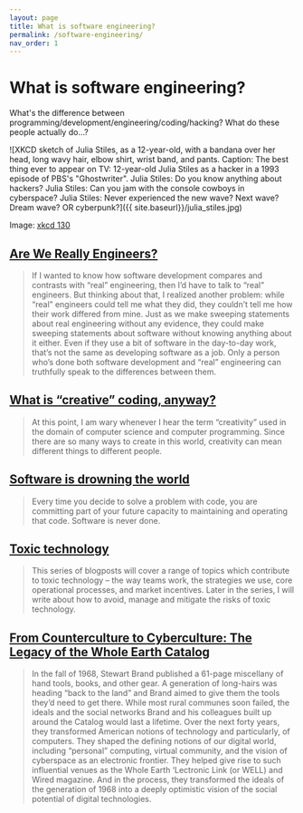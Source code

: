 ```yaml
---
layout: page
title: What is software engineering?
permalink: /software-engineering/
nav_order: 1
---
```


# What is software engineering?

What's the difference between programming/development/engineering/coding/hacking? What do these people actually do...?

![XKCD sketch of Julia Stiles, as a 12-year-old, with a bandana over her head, long wavy hair, elbow shirt, wrist band, and pants. Caption: The best thing ever to appear on TV:
12-year-old Julia Stiles as a hacker in a 1993 episode of PBS's "Ghostwriter".
Julia Stiles: Do you know anything about hackers?
Julia Stiles: Can you jam with the console cowboys in cyberspace?
Julia Stiles: Never experienced the new wave? Next wave? Dream wave? OR cyberpunk?]({{ site.baseurl}}/julia_stiles.jpg)

Image: [xkcd 130](https://xkcd.com/130/)

## [Are We Really Engineers?](https://www.hillelwayne.com/post/crossover-project/are-we-really-engineers/)

> If I wanted to know how software development compares and contrasts with “real” engineering, then I’d have to talk to “real” engineers. But thinking about that, I realized another problem: while “real” engineers could tell me what they did, they couldn’t tell me how their work differed from mine. Just as we make sweeping statements about real engineering without any evidence, they could make sweeping statements about software without knowing anything about it either. Even if they use a bit of software in the day-to-day work, that’s not the same as developing software as a job. Only a person who’s done both software development and “real” engineering can truthfully speak to the differences between them.

## [What is “creative” coding, anyway?](http://blog.pamelafox.org/2020/12/what-is-creative-coding-anyway.html)

> At this point, I am wary whenever I hear the term “creativity” used in the domain of computer science and computer programming. Since there are so many ways to create in this world, creativity can mean different things to different people.

## [Software is drowning the world](https://jamesabley.com/software-is-drowning-the-world/)

> Every time you decide to solve a problem with code, you are committing part of your future capacity to maintaining and operating that code. Software is never done.

## [Toxic technology](https://daverog.com/series-toxic-technology/)

> This series of blogposts will cover a range of topics which contribute to toxic technology – the way teams work, the strategies we use, core operational processes, and market incentives. Later in the series, I will write about how to avoid, manage and mitigate the risks of toxic technology.

## [From Counterculture to Cyberculture: The Legacy of the Whole Earth Catalog](https://www.youtube.com/watch?v=B5kQYWLtW3Y)

> In the fall of 1968, Stewart Brand published a 61-page miscellany of hand tools, books, and other gear. A generation of long-hairs was heading “back to the land” and Brand aimed to give them the tools they’d need to get there. While most rural communes soon failed, the ideals and the social networks Brand and his colleagues built up around the Catalog would last a lifetime. Over the next forty years, they transformed American notions of technology and particularly, of computers. They shaped the defining notions of our digital world, including “personal” computing, virtual community, and the vision of cyberspace as an electronic frontier. They helped give rise to such influential venues as the Whole Earth ‘Lectronic Link (or WELL) and Wired magazine. And in the process, they transformed the ideals of the generation of 1968 into a deeply optimistic vision of the social potential of digital technologies.
